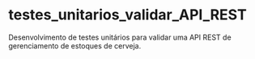 # testes_unitarios_validar_API_REST
Desenvolvimento de testes unitários para validar uma API REST de gerenciamento de estoques de cerveja.

